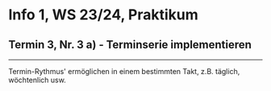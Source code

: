 # Info 1, WS 23/24, Praktikum

## Termin 3, Nr. 3 a) - Terminserie implementieren

---

Termin-Rythmus' ermöglichen in einem bestimmten Takt,
z.B. täglich, wöchtenlich usw.